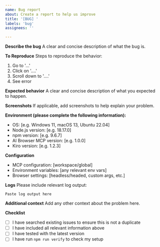 ```yaml
---
name: Bug report
about: Create a report to help us improve
title: '[BUG] '
labels: 'bug'
assignees: ''

---
```


**Describe the bug**
A clear and concise description of what the bug is.

**To Reproduce**
Steps to reproduce the behavior:
1. Go to '...'
2. Click on '....'
3. Scroll down to '....'
4. See error

**Expected behavior**
A clear and concise description of what you expected to happen.

**Screenshots**
If applicable, add screenshots to help explain your problem.

**Environment (please complete the following information):**
- OS: [e.g. Windows 11, macOS 13, Ubuntu 22.04]
- Node.js version: [e.g. 18.17.0]
- npm version: [e.g. 9.6.7]
- AI Browser MCP version: [e.g. 1.0.0]
- Kiro version: [e.g. 1.2.3]

**Configuration**
- MCP configuration: [workspace/global]
- Environment variables: [any relevant env vars]
- Browser settings: [headless/headed, custom args, etc.]

**Logs**
Please include relevant log output:

```
Paste log output here
```

**Additional context**
Add any other context about the problem here.

**Checklist**
- [ ] I have searched existing issues to ensure this is not a duplicate
- [ ] I have included all relevant information above
- [ ] I have tested with the latest version
- [ ] I have run `npm run verify` to check my setup